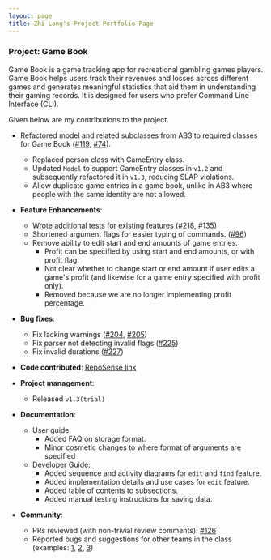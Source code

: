 ```yaml
---
layout: page
title: Zhi Long's Project Portfolio Page
---
```


### Project: Game Book

Game Book is a game tracking app for recreational gambling games players. Game Book helps users track their revenues and losses across different games and generates meaningful statistics that aid them in understanding their gaming records. It is designed for users who prefer Command Line Interface (CLI).

Given below are my contributions to the project.
* Refactored model and related subclasses from AB3 to required classes for Game Book ([#119](https://github.com/AY2122S1-CS2103T-W13-3/tp/pull/119), [#74](https://github.com/AY2122S1-CS2103T-W13-3/tp/pull/74)).
    * Replaced person class with GameEntry class.
    * Updated `Model` to support GameEntry classes in `v1.2` and subsequently refactored it in `v1.3`, reducing SLAP violations.
    * Allow duplicate game entries in a game book, unlike in AB3 where people with the same identity are not allowed.
* **Feature Enhancements**:
    * Wrote additional tests for existing features ([#218](https://github.com/AY2122S1-CS2103T-W13-3/tp/pull/218), [#135](https://github.com/AY2122S1-CS2103T-W13-3/tp/pull/135))
    * Shortened argument flags for easier typing of commands. ([#96](https://github.com/AY2122S1-CS2103T-W13-3/tp/pull/96))
    * Remove ability to edit start and end amounts of game entries.
        * Profit can be specified by using start and end amounts, or with profit flag.
        * Not clear whether to change start or end amount if user edits a game's profit (and likewise for a game entry specified with profit only).
        * Removed because we are no longer implementing profit percentage.
* **Bug fixes**:
    * Fix lacking warnings ([#204](https://github.com/AY2122S1-CS2103T-W13-3/tp/pull/204), [#205](https://github.com/AY2122S1-CS2103T-W13-3/tp/pull/205))
    * Fix parser not detecting invalid flags ([#225](https://github.com/AY2122S1-CS2103T-W13-3/tp/pull/225))
    * Fix invalid durations ([#227](https://github.com/AY2122S1-CS2103T-W13-3/tp/pull/237))

* **Code contributed**: [RepoSense link](https://nus-cs2103-ay2122s1.github.io/tp-dashboard/?search=w13-3&sort=groupTitle&sortWithin=title&timeframe=commit&mergegroup=&groupSelect=groupByRepos&breakdown=true&checkedFileTypes=docs~functional-code~test-code~other&since=2021-09-17&tabOpen=true&tabType=authorship&tabAuthor=yzhilong&tabRepo=AY2122S1-CS2103T-W13-3%2Ftp%5Bmaster%5D&authorshipIsMergeGroup=false&authorshipFileTypes=functional-code&authorshipIsBinaryFileTypeChecked=false)
* **Project management**:
    * Released `v1.3(trial)`

* **Documentation**:
    * User guide:
        * Added FAQ on storage format.
        * Minor cosmetic changes to where format of arguments are specified
    * Developer Guide:
        * Added sequence and activity diagrams for `edit` and `find` feature.
        * Added implementation details and use cases for `edit` feature.
        * Added table of contents to subsections.
        * Added manual testing instructions for saving data.

* **Community**:
    * PRs reviewed (with non-trivial review comments): [#126](https://github.com/AY2122S1-CS2103T-W13-3/tp/pull/126)
    * Reported bugs and suggestions for other teams in the class (examples: [1](https://github.com/AY2122S1-CS2103-F10-4/tp/issues/167), [2](https://github.com/AY2122S1-CS2103-F10-4/tp/issues/178), [3](https://github.com/AY2122S1-CS2103-F10-4/tp/issues/179))
